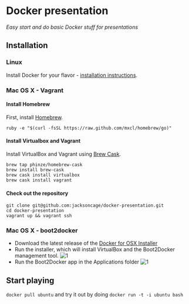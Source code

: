 # Docker presentation
*Easy start and do basic Docker stuff for presentations*

## Installation

### Linux
Install Docker for your flavor - [installation instructions](https://docs.docker.com/installation/).

### Mac OS X - Vagrant

#### Install Homebrew
First, install [Homebrew](http://brew.sh/).

	ruby -e "$(curl -fsSL https://raw.github.com/mxcl/homebrew/go)"

#### Install Virtualbox and Vagrant
Install VirtualBox and Vagrant using [Brew Cask](https://github.com/phinze/homebrew-cask).

	brew tap phinze/homebrew-cask
	brew install brew-cask
	brew cask install virtualbox
	brew cask install vagrant

#### Check out the repository

	git clone git@github.com:jacksoncage/docker-presentation.git
	cd docker-presentation
	vagrant up && vagrant ssh

### Mac OS X - boot2docker

 * Download the latest release of the [Docker for OSX Installer](https://github.com/boot2docker/osx-installer/releases)
 * Run the installer, which will install VirtualBox and the Boot2Docker management tool. 
 	![1](http://cl.ly/image/0C2r113u3W04/osx-installer.png "1")
 * Run the Boot2Docker app in the Applications folder
 	![1](http://cl.ly/image/1E2i1y1K2n1m/osx-Boot2Docker-Start-app.png "1")

## Start playing 

`docker pull ubuntu` and try it out by doing `docker run -t -i ubuntu bash`